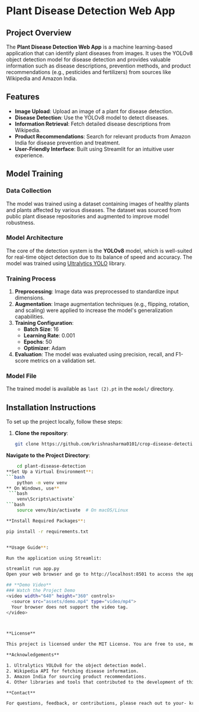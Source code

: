 # Plant Disease Detection Web App

## Project Overview
The **Plant Disease Detection Web App** is a machine learning-based application that can identify plant diseases from images. It uses the YOLOv8 object detection model for disease detection and provides valuable information such as disease descriptions, prevention methods, and product recommendations (e.g., pesticides and fertilizers) from sources like Wikipedia and Amazon India.

## Features
- **Image Upload**: Upload an image of a plant for disease detection.
- **Disease Detection**: Use the YOLOv8 model to detect diseases.
- **Information Retrieval**: Fetch detailed disease descriptions from Wikipedia.
- **Product Recommendations**: Search for relevant products from Amazon India for disease prevention and treatment.
- **User-Friendly Interface**: Built using Streamlit for an intuitive user experience.

## Model Training
### Data Collection
The model was trained using a dataset containing images of healthy plants and plants affected by various diseases. The dataset was sourced from public plant disease repositories and augmented to improve model robustness.

### Model Architecture
The core of the detection system is the **YOLOv8** model, which is well-suited for real-time object detection due to its balance of speed and accuracy. The model was trained using [Ultralytics YOLO](https://github.com/ultralytics/yolov8) library.

### Training Process
1. **Preprocessing**: Image data was preprocessed to standardize input dimensions.
2. **Augmentation**: Image augmentation techniques (e.g., flipping, rotation, and scaling) were applied to increase the model's generalization capabilities.
3. **Training Configuration**:
   - **Batch Size**: 16
   - **Learning Rate**: 0.001
   - **Epochs**: 50
   - **Optimizer**: Adam
4. **Evaluation**: The model was evaluated using precision, recall, and F1-score metrics on a validation set.

### Model File
The trained model is available as `last (2).pt` in the `model/` directory.

## Installation Instructions
To set up the project locally, follow these steps:

1. **Clone the repository**:
   ```bash
   git clone https://github.com/krishnasharma0101/crop-disease-detection-system.git


**Navigate to the Project Directory**:
```bash
    cd plant-disease-detection
**Set Up a Virtual Environment**:
```bash
    python -m venv venv
** On Windows, use**
 ```bash
    venv\Scripts\activate`
```bash
    source venv/bin/activate  # On macOS/Linux

**Install Required Packages**:

pip install -r requirements.txt


**Usage Guide**:

Run the application using Streamlit:

streamlit run app.py
Open your web browser and go to http://localhost:8501 to access the app.

## **Demo Video**
### Watch the Project Demo
<video width="640" height="360" controls>
  <source src="assets/demo.mp4" type="video/mp4">
  Your browser does not support the video tag.
</video>



**License**

This project is licensed under the MIT License. You are free to use, modify, or distribute this project as needed.

**Acknowledgements**

1. Ultralytics YOLOv8 for the object detection model.
2. Wikipedia API for fetching disease information.
3. Amazon India for sourcing product recommendations.
4. Other libraries and tools that contributed to the development of this project.

**Contact**

For questions, feedback, or contributions, please reach out to your- krishna.gwl11@gmail.com or create an issue on the GitHub repository.


